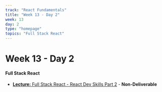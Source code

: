```yaml
---
track: "React Fundamentals"
title: "Week 13 - Day 2"
week: 13
day: 2
type: "homepage"
topics: "Full Stack React"
---
```


# Week 13 - Day 2

#### Full Stack React


- [**Lecture:** Full Stack React - React Dev Skills Part 2](/react-fundamentals/week-13/day-2/lecture-materials/full-stack-react) - **Non-Deliverable**